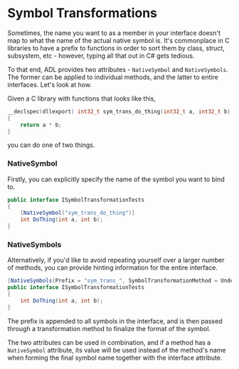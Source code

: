 Symbol Transformations
======================

Sometimes, the name you want to as a member in your interface doesn't map to what the name of the actual native symbol 
is. It's commonplace in C libraries to have a prefix to functions in order to sort them by class, struct, subsystem,
etc - however, typing all that out in C# gets tedious.

To that end, ADL provides two attributes - `NativeSymbol` and `NativeSymbols`. The former can be applied to individual
methods, and the latter to entire interfaces. Let's look at how.


Given a C library with functions that looks like this,

```c
__declspec(dllexport) int32_t sym_trans_do_thing(int32_t a, int32_t b)
{
    return a * b;
}
``` 
you can do one of two things.

### NativeSymbol

Firstly, you can explicitly specify the name of the symbol you want to bind to.
```c#
public interface ISymbolTransformationTests
{
	[NativeSymbol("sym_trans_do_thing")]
    int DoThing(int a, int b);
}
```

### NativeSymbols

Alternatively, if you'd like to avoid repeating yourself over a larger number of methods, you can provide hinting 
information for the entire interface.

```c#
[NativeSymbols(Prefix = "sym_trans_", SymbolTransformationMethod = Underscore)]
public interface ISymbolTransformationTests
{
    int DoThing(int a, int b);
}
```

The prefix is appended to all symbols in the interface, and is then passed through a transformation method to finalize
the format of the symbol.

The two attributes can be used in combination, and if a method has a `NativeSymbol` attribute, its value will be used
instead of the method's name when forming the final symbol name together with the interface attribute.
 
